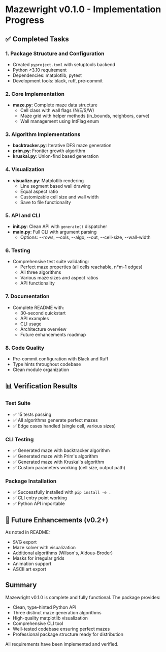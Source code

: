 # Mazewright v0.1.0 - Implementation Progress

## ✅ Completed Tasks

### 1. Package Structure and Configuration
- Created `pyproject.toml` with setuptools backend
- Python ≥3.10 requirement
- Dependencies: matplotlib, pytest
- Development tools: black, ruff, pre-commit

### 2. Core Implementation
- **maze.py**: Complete maze data structure
  - Cell class with wall flags (N/E/S/W)
  - Maze grid with helper methods (in_bounds, neighbors, carve)
  - Wall management using IntFlag enum

### 3. Algorithm Implementations
- **backtracker.py**: Iterative DFS maze generation
- **prim.py**: Frontier growth algorithm  
- **kruskal.py**: Union-find based generation

### 4. Visualization
- **visualize.py**: Matplotlib rendering
  - Line segment based wall drawing
  - Equal aspect ratio
  - Customizable cell size and wall width
  - Save to file functionality

### 5. API and CLI
- **__init__.py**: Clean API with `generate()` dispatcher
- **__main__.py**: Full CLI with argument parsing
  - Options: --rows, --cols, --algo, --out, --cell-size, --wall-width

### 6. Testing
- Comprehensive test suite validating:
  - Perfect maze properties (all cells reachable, n*m-1 edges)
  - All three algorithms
  - Various maze sizes and aspect ratios
  - API functionality

### 7. Documentation
- Complete README with:
  - 30-second quickstart
  - API examples
  - CLI usage
  - Architecture overview
  - Future enhancements roadmap

### 8. Code Quality
- Pre-commit configuration with Black and Ruff
- Type hints throughout codebase
- Clean module organization

## 📊 Verification Results

### Test Suite
- ✅ 15 tests passing
- ✅ All algorithms generate perfect mazes
- ✅ Edge cases handled (single cell, various sizes)

### CLI Testing
- ✅ Generated maze with backtracker algorithm
- ✅ Generated maze with Prim's algorithm  
- ✅ Generated maze with Kruskal's algorithm
- ✅ Custom parameters working (cell size, output path)

### Package Installation
- ✅ Successfully installed with `pip install -e .`
- ✅ CLI entry point working
- ✅ Python API importable

## 🚀 Future Enhancements (v0.2+)

As noted in README:
- SVG export
- Maze solver with visualization
- Additional algorithms (Wilson's, Aldous-Broder)
- Masks for irregular grids
- Animation support
- ASCII art export

## Summary

Mazewright v0.1.0 is complete and fully functional. The package provides:
- Clean, type-hinted Python API
- Three distinct maze generation algorithms
- High-quality matplotlib visualization
- Comprehensive CLI tool
- Well-tested codebase ensuring perfect mazes
- Professional package structure ready for distribution

All requirements have been implemented and verified.